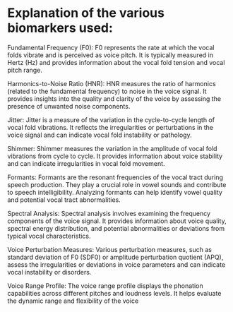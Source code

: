 # Explanation of the various biomarkers used:

Fundamental Frequency (F0): F0 represents the rate at which the vocal folds vibrate and is perceived as voice pitch. It is typically measured in Hertz (Hz) and provides information about the vocal fold tension and vocal pitch range.

Harmonics-to-Noise Ratio (HNR): HNR measures the ratio of harmonics (related to the fundamental frequency) to noise in the voice signal. It provides insights into the quality and clarity of the voice by assessing the presence of unwanted noise components.

Jitter: Jitter is a measure of the variation in the cycle-to-cycle length of vocal fold vibrations. It reflects the irregularities or perturbations in the voice signal and can indicate vocal fold instability or pathology.

Shimmer: Shimmer measures the variation in the amplitude of vocal fold vibrations from cycle to cycle. It provides information about voice stability and can indicate irregularities in vocal fold movement.

Formants: Formants are the resonant frequencies of the vocal tract during speech production. They play a crucial role in vowel sounds and contribute to speech intelligibility. Analyzing formants can help identify vowel quality and potential vocal tract abnormalities.

Spectral Analysis: Spectral analysis involves examining the frequency components of the voice signal. It provides information about voice quality, spectral energy distribution, and potential abnormalities or deviations from typical vocal characteristics.

Voice Perturbation Measures: Various perturbation measures, such as standard deviation of F0 (SDF0) or amplitude perturbation quotient (APQ), assess the irregularities or deviations in voice parameters and can indicate vocal instability or disorders.

Voice Range Profile: The voice range profile displays the phonation capabilities across different pitches and loudness levels. It helps evaluate the dynamic range and flexibility of the voice
